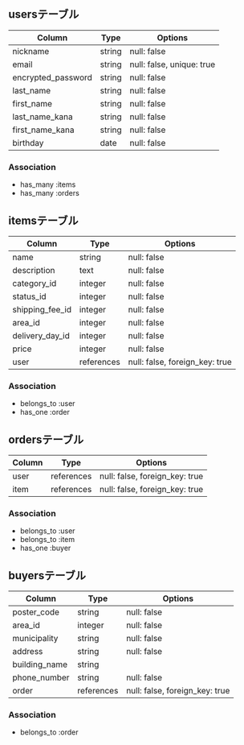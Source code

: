 ## usersテーブル

| Column             | Type    | Options                   |
| ------------------ | ------  | ------------------------- |
| nickname           | string  | null: false               |
| email              | string  | null: false, unique: true |
| encrypted_password | string  | null: false               |
| last_name          | string  | null: false               |
| first_name         | string  | null: false               |
| last_name_kana     | string  | null: false               |
| first_name_kana    | string  | null: false               |
| birthday           | date    | null: false               |

### Association

- has_many :items
- has_many :orders

## itemsテーブル

| Column           | Type         | Options                        |
| ---------------  | ------------ | ------------------------------ |
| name             | string       | null: false                    |
| description      | text         | null: false                    |
| category_id      | integer      | null: false                    |
| status_id        | integer      | null: false                    |
| shipping_fee_id  | integer      | null: false                    |
| area_id          | integer      | null: false                    |
| delivery_day_id  | integer      | null: false                    |
| price            | integer      | null: false                    |
| user             | references   | null: false, foreign_key: true |

### Association

- belongs_to :user
- has_one :order

## ordersテーブル

| Column     | Type         | Options                        |
| ---------- | ------------ | ------------------------------ |
| user       | references   | null: false, foreign_key: true |
| item       | references   | null: false, foreign_key: true |

### Association

- belongs_to :user
- belongs_to :item
- has_one :buyer

## buyersテーブル

| Column           | Type         | Options                        |
| ---------------  | ------------ | ------------------------------ |
| poster_code      | string       | null: false                    |
| area_id          | integer      | null: false                    |
| municipality     | string       | null: false                    |
| address          | string       | null: false                    |
| building_name    | string       |                                |
| phone_number     | string       | null: false                    |
| order            | references   | null: false, foreign_key: true |

### Association

- belongs_to :order

